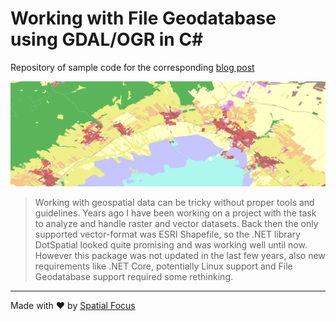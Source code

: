 # Working with File Geodatabase using GDAL/OGR in C#

Repository of sample code for the corresponding [blog post](https://blog.spatial-focus.net/posts/TBD)

![Urban Atlas 2012](.github/gdb-ua2012.png 'gdb-ua2012.png')

> Working with geospatial data can be tricky without proper tools and guidelines. Years ago I have been working on a project with the task to analyze and handle raster and vector datasets. Back then the only supported vector-format was ESRI Shapefile, so the .NET library DotSpatial looked quite promising and was working well until now. However this package was not updated in the last few years, also new requirements like .NET Core, potentially Linux support and File Geodatabase support required some rethinking.

----

Made with :heart: by [Spatial Focus](https://spatial-focus.net/)